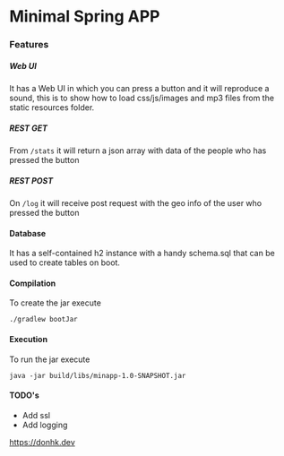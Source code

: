 # Minimal Spring APP

### Features

##### Web UI
It has a Web UI in which you can press a button and it will
reproduce a sound, this is to show how to load css/js/images
and mp3 files from the static resources folder.

##### REST GET 
From `/stats` it will return a json array
with data of the people who has pressed the button

##### REST POST
On `/log` it will receive post request with the geo
info of the user who pressed the button

#### Database
It has a self-contained h2 instance with a handy schema.sql
that can be used to create tables on boot.

#### Compilation
To create the jar execute

    ./gradlew bootJar
    
#### Execution  
To run the jar execute

    java -jar build/libs/minapp-1.0-SNAPSHOT.jar

#### TODO's
 - Add ssl
 - Add logging
 
https://donhk.dev